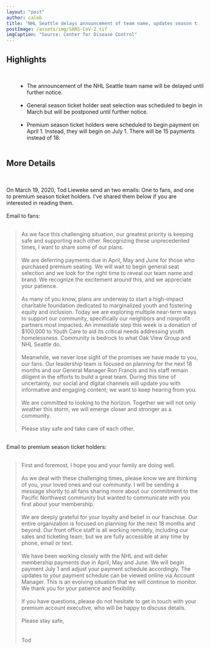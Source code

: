 ```yaml
---
layout: "post"
author: caleb
title: "NHL Seattle delays announcement of team name, updates season ticket holders and fans amid COVID-19 pandemic"
postImage: /assets/img/SARS-CoV-2.tif
imgCaption: "Source: Center for Disease Control"
---
```


## Highlights
<br>
<ul style="position:relative; list-style-type:disc; left: 30px">
  <li>The announcement of the NHL Seattle team name will be delayed until further notice.</li>
  <br>
  <li>General season ticket holder seat selection was scheduled to begin in March but will be postponed until further notice.</li>
  <br>
  <li>Premium season ticket holders were scheduled to begin payment on April 1. Instead, they will begin on July 1. There will be 15 payments instead of 18.</li>
  <br>
</ul>

## More Details
<br>

On March 19, 2020, Tod Lieweke send an two emails: One to fans, and one to premium season ticket holders. I've shared them below if you are interested in reading them.
<br><br>
Email to fans:
<br><br>
<blockquote>

As we face this challenging situation, our greatest priority is keeping safe and supporting each other. Recognizing these unprecedented times, I want to share some of our plans.
<br><br>
We are deferring payments due in April, May and June for those who purchased premium seating. We will wait to begin general seat selection and we look for the right time to reveal our team name and brand. We recognize the excitement around this, and we appreciate your patience.
<br><br>
As many of you know, plans are underway to start a high-impact charitable foundation dedicated to marginalized youth and fostering equity and inclusion. Today we are exploring multiple near-term ways to support our community, specifically our neighbors and nonprofit partners most impacted. An immediate step this week is a donation of $100,000 to Youth Care to aid its critical needs addressing youth homelessness. Community is bedrock to what Oak View Group and NHL Seattle do.
<br><br>
Meanwhile, we never lose sight of the promises we have made to you, our fans. Our leadership team is focused on planning for the next 18 months and our General Manager Ron Francis and his staff remain diligent in the efforts to build a great team. During this time of uncertainty, our social and digital channels will update you with informative and engaging content; we want to keep hearing from you.
<br><br>
We are committed to looking to the horizon. Together we will not only weather this storm, we will emerge closer and stronger as a community.
<br><br>
Please stay safe and take care of each other.
</blockquote>
<br>
Email to premium season ticket holders:
<br><br>

>First and foremost, I hope you and your family are doing well.
<br><br>
>As we deal with these challenging times, please know we are thinking of you, your loved ones and our community. I will be sending a message shortly to all fans sharing more about our commitment to the Pacific Northwest community but wanted to communicate with you first about your membership.
<br><br>
>We are deeply grateful for your loyalty and belief in our franchise. Our entire organization is focused on planning for the next 18 months and beyond. Our front office staff is all working remotely, including our sales and ticketing team, but we are fully accessible at any time by phone, email or text.
<br><br>
>We have been working closely with the NHL and will defer membership payments due in April, May and June. We will begin payment July 1 and adjust your payment schedule accordingly. The updates to your payment schedule can be viewed online via Account Manager. This is an evolving situation that we will continue to monitor. We thank you for your patience and flexibility.
<br><br>
>If you have questions, please do not hesitate to get in touch with your premium account executive, who will be happy to discuss details.
<br><br>
>Please stay safe,
<br><br><br>
>Tod
